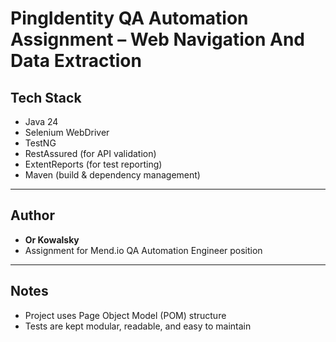 # PingIdentity QA Automation Assignment – Web Navigation And Data Extraction

## Tech Stack

- Java 24
- Selenium WebDriver
- TestNG
- RestAssured (for API validation)
- ExtentReports (for test reporting)
- Maven (build & dependency management)

---

## Author

- **Or Kowalsky**
- Assignment for Mend.io QA Automation Engineer position

---

## Notes

- Project uses Page Object Model (POM) structure
- Tests are kept modular, readable, and easy to maintain
